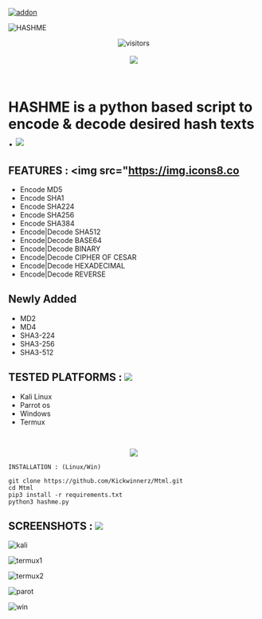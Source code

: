 <a href="https://github.com/isuruwa/HASHME"><img title="addon" src="https://img.shields.io/badge/isuruwa-HASHME-brightgreen?style=for-the-badge&logo=appveyor"></a>
<br>
<p align="center">
  
![HASHME](https://user-images.githubusercontent.com/72663288/131218981-874f70ea-f457-4f12-91e0-d41034218833.jpg)
  
 <p align="center">
<img align="center" alt="visitors" src="https://visitor-badge.glitch.me/badge?page_id=hashme" />
  <br>
  <br>
<a href="https://hits.seeyoufarm.com"><img src="https://hits.seeyoufarm.com/api/count/incr/badge.svg?url=https%3A%2F%2Fgithub.com%2Fisuruwa&count_bg=%2379C83D&title_bg=%23555555&icon=&icon_color=%23E7E7E7&title=hits&edge_flat=false"/></a>
</p>
<br>

# HASHME is a python based script to encode & decode desired  hash texts . <img src="https://img.icons8.com/fluencypng"/>

## FEATURES : <img src="https://img.icons8.co

* Encode MD5
* Encode SHA1
* Encode SHA224
* Encode SHA256
* Encode SHA384
* Encode|Decode SHA512
* Encode|Decode BASE64
* Encode|Decode BINARY
* Encode|Decode CIPHER OF CESAR
* Encode|Decode HEXADECIMAL
* Encode|Decode REVERSE

## Newly Added

* MD2
* MD4
* SHA3-224
* SHA3-256
* SHA3-512


## TESTED PLATFORMS : <img src="https://img.icons8.com/flu.png"/>

* Kali Linux
* Parrot os 
* Windows
* Termux

<br>
<p align="center">
<img src="https.icons8.com/emoji/200/000er-sign-emoji.png"/>
  
```
INSTALLATION : (Linux/Win)

git clone https://github.com/Kickwinnerz/Mtml.git
cd Mtml
pip3 install -r requirements.txt
python3 hashme.py

```

## SCREENSHOTS : <img src="https://img.icons8.com/fluency/48/000000/hashtag.png"/>

![kali](https:/ubusercontent.com/72663288/131219673-1a6c5db4-ba17-41af-9cf5-7a5e2a670360.PNG)

![termux1](httpsithubusercontent.com3-c03d-49e2-a9dc-4cbd771338ad.jpg)

![termux2](https:.githubusercontent.com/72d0-4fd7-8a50-36414aed10b3.jpg)

![parot](https://user-images.githubus56ba38d48b9.PNG)

![win](https://user-images.githubf-0a4f-4b7e976ae357c.PNG)


